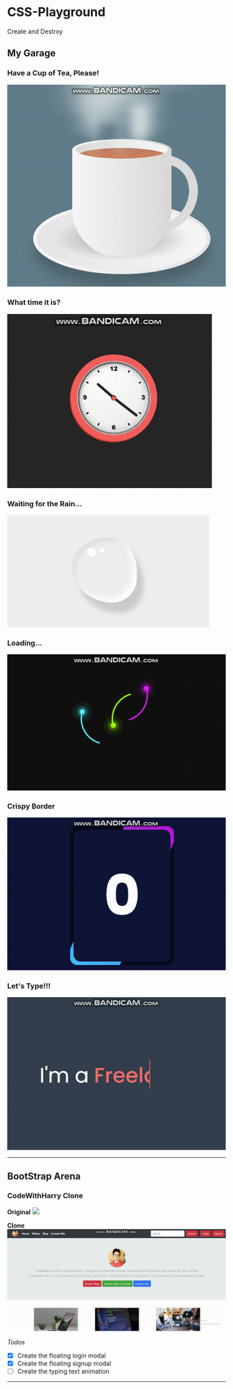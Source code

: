 # CSS-Playground
Create and Destroy

## My Garage

### Have a Cup of Tea, Please!
![](./public/GIF/Cup%20of%20Tea.gif)

### What time it is?
![](./public/GIF/Clock.gif)

### Waiting for the Rain...
![](public/Images/Water_Drop.png)

### Loading...
![](public/GIF/Spinner.gif)

### Crispy Border
![](public/GIF/Moving%20Border.gif)

### Let's Type!!!
![](public/GIF/Typing.gif)

---

## BootStrap Arena

### CodeWithHarry Clone

**Original**
![](./public/GIF/Original.gif)

**Clone**
![](./public/GIF/Clone.gif)

*Todos*
- [x] Create the floating login modal
- [x] Create the floating signup modal
- [ ] Create the typing text animation

---